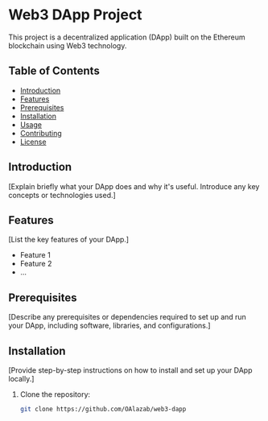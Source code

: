 # Web3 DApp Project

This project is a decentralized application (DApp) built on the Ethereum blockchain using Web3 technology.

## Table of Contents

- [Introduction](#introduction)
- [Features](#features)
- [Prerequisites](#prerequisites)
- [Installation](#installation)
- [Usage](#usage)
- [Contributing](#contributing)
- [License](#license)

## Introduction

[Explain briefly what your DApp does and why it's useful. Introduce any key concepts or technologies used.]

## Features

[List the key features of your DApp.]

- Feature 1
- Feature 2
- ...

## Prerequisites

[Describe any prerequisites or dependencies required to set up and run your DApp, including software, libraries, and configurations.]

## Installation

[Provide step-by-step instructions on how to install and set up your DApp locally.]

1. Clone the repository:
   ```sh
   git clone https://github.com/OAlazab/web3-dapp
